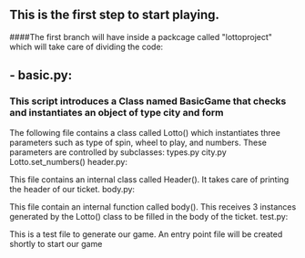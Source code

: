 ## This is the first step to start playing.

####The first branch will have inside a packcage called "lottoproject" which will take care of dividing the code:
## - basic.py: 
   ### This script introduces a Class named BasicGame that checks and instantiates an object of type city and form
    

The following file contains a class called Lotto() which instantiates three parameters such as type of spin, wheel to play, and numbers.
These parameters are controlled by subclasses:
types.py
city.py
Lotto.set_numbers()
header.py:

This file contains an internal class called Header(). It takes care of printing the header of our ticket.
body.py:

This file contain an internal function called body(). This receives 3 instances generated by the Lotto() class to be filled in the body of the ticket.
test.py:

This is a test file to generate our game. An entry point file will be created shortly to start our game
